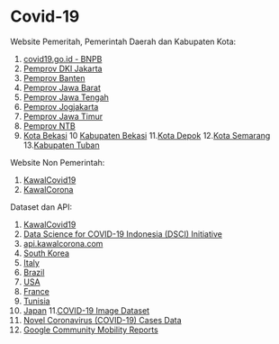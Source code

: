 # Covid-19

Website Pemeritah, Pemerintah Daerah dan Kabupaten Kota:
1. [covid19.go.id - BNPB](https://www.covid19.go.id)
2. [Pemprov DKI Jakarta](https://corona.jakarta.go.id)
3. [Pemprov Banten](https://infocorona.bantenprov.go.id/)
4. [Pemprov Jawa Barat](https://pikobar.jabarprov.go.id/)
5. [Pemprov Jawa Tengah](https://corona.jatengprov.go.id/)
6. [Pemprov Jogjakarta](http://corona.jogjaprov.go.id/)
7. [Pemprov Jawa Timur](http://checkupcovid19.jatimprov.go.id/)
8. [Pemprov NTB](https://corona.ntbprov.go.id/)
9. [Kota Bekasi](http://corona.bekasikota.go.id/)
10 [Kabupaten Bekasi](https://pikokabsi.bekasikab.go.id/)
11.[Kota Depok](http://ccc-19.depok.go.id/)
12.[Kota Semarang](http://siagacorona.semarangkota.go.id/)
13.[Kabupaten Tuban](https://tubankab.go.id/page/informasi-tentang-virus-corona-covid-19)


Website Non Pemerintah:
1. [KawalCovid19](https://kawalcovid19.id/)
2. [KawalCorona](https://kawalcorona.com/)

Dataset dan API:
1. [KawalCovid19](https://kcov.id/daftarpositif)
2. [Data Science for COVID-19 Indonesia (DSCI) Initiative](https://www.kaggle.com/ardisragen/indonesia-coronavirus-cases)
3. [api.kawalcorona.com](api.kawalcorona.com)
4. [South Korea](https://www.kaggle.com/kimjihoo/coronavirusdataset)
5. [Italy](https://www.kaggle.com/sudalairajkumar/covid19-in-italy)
6. [Brazil](https://www.kaggle.com/unanimad/corona-virus-brazil)
7. [USA](https://www.kaggle.com/sudalairajkumar/covid19-in-usa)
8. [France](https://www.kaggle.com/lperez/coronavirus-france-dataset)
9. [Tunisia](https://www.kaggle.com/ghassen1302/coronavirus-tunisia)
10. [Japan](https://www.kaggle.com/tsubasatwi/close-contact-status-of-corona-in-japan)
11.[COVID-19 Image Dataset](https://github.com/ieee8023/covid-chestxray-dataset)
12. [Novel Coronavirus (COVID-19) Cases Data ](https://data.humdata.org/dataset/novel-coronavirus-2019-ncov-cases)
13. [Google Community Mobility Reports](https://www.google.com/covid19/mobility/)
